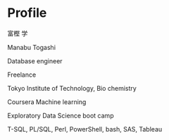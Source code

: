 # Profile
富樫 学

Manabu Togashi

Database engineer

Freelance

Tokyo Institute of Technology, Bio chemistry

Coursera Machine learning

Exploratory Data Science boot camp

T-SQL, PL/SQL, Perl, PowerShell, bash, SAS, Tableau

